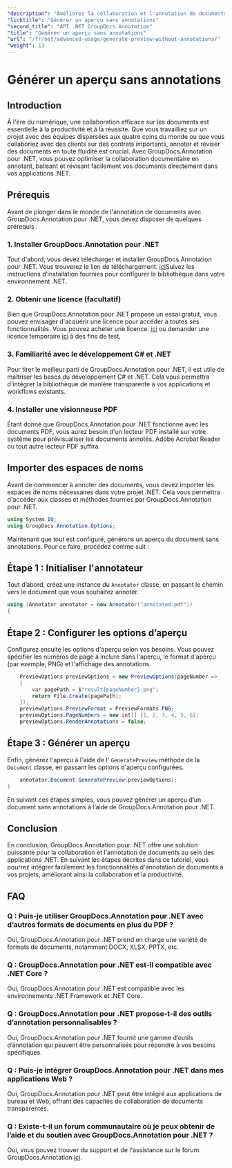 ```yaml
---
"description": "Améliorez la collaboration et l'annotation de documents dans les applications .NET grâce à GroupDocs.Annotation pour .NET. Annotez, marquez et révisez facilement vos documents grâce à cette puissante bibliothèque."
"linktitle": "Générer un aperçu sans annotations"
"second_title": "API .NET GroupDocs.Annotation"
"title": "Générer un aperçu sans annotations"
"url": "/fr/net/advanced-usage/generate-preview-without-annotations/"
"weight": 13
---
```


# Générer un aperçu sans annotations

## Introduction
À l'ère du numérique, une collaboration efficace sur les documents est essentielle à la productivité et à la réussite. Que vous travailliez sur un projet avec des équipes dispersées aux quatre coins du monde ou que vous collaboriez avec des clients sur des contrats importants, annoter et réviser des documents en toute fluidité est crucial. Avec GroupDocs.Annotation pour .NET, vous pouvez optimiser la collaboration documentaire en annotant, balisant et révisant facilement vos documents directement dans vos applications .NET.
## Prérequis
Avant de plonger dans le monde de l'annotation de documents avec GroupDocs.Annotation pour .NET, vous devez disposer de quelques prérequis :
### 1. Installer GroupDocs.Annotation pour .NET
Tout d'abord, vous devez télécharger et installer GroupDocs.Annotation pour .NET. Vous trouverez le lien de téléchargement. [ici](https://releases.groupdocs.com/annotation/net/)Suivez les instructions d’installation fournies pour configurer la bibliothèque dans votre environnement .NET.
### 2. Obtenir une licence (facultatif)
Bien que GroupDocs.Annotation pour .NET propose un essai gratuit, vous pouvez envisager d'acquérir une licence pour accéder à toutes ses fonctionnalités. Vous pouvez acheter une licence. [ici](https://purchase.groupdocs.com/buy) ou demander une licence temporaire [ici](https://purchase.groupdocs.com/temporary-license/) à des fins de test.
### 3. Familiarité avec le développement C# et .NET
Pour tirer le meilleur parti de GroupDocs.Annotation pour .NET, il est utile de maîtriser les bases du développement C# et .NET. Cela vous permettra d'intégrer la bibliothèque de manière transparente à vos applications et workflows existants.
### 4. Installer une visionneuse PDF
Étant donné que GroupDocs.Annotation pour .NET fonctionne avec les documents PDF, vous aurez besoin d'un lecteur PDF installé sur votre système pour prévisualiser les documents annotés. Adobe Acrobat Reader ou tout autre lecteur PDF suffira.

## Importer des espaces de noms
Avant de commencer à annoter des documents, vous devez importer les espaces de noms nécessaires dans votre projet .NET. Cela vous permettra d'accéder aux classes et méthodes fournies par GroupDocs.Annotation pour .NET.

```csharp
using System.IO;
using GroupDocs.Annotation.Options;
```

Maintenant que tout est configuré, générons un aperçu du document sans annotations. Pour ce faire, procédez comme suit :
## Étape 1 : Initialiser l'annotateur
Tout d’abord, créez une instance du `Annotator` classe, en passant le chemin vers le document que vous souhaitez annoter.
```csharp
using (Annotator annotator = new Annotator("annotated.pdf"))
{
```
## Étape 2 : Configurer les options d’aperçu
Configurez ensuite les options d'aperçu selon vos besoins. Vous pouvez spécifier les numéros de page à inclure dans l'aperçu, le format d'aperçu (par exemple, PNG) et l'affichage des annotations.
```csharp
    PreviewOptions previewOptions = new PreviewOptions(pageNumber =>
    {
        var pagePath = $"result{pageNumber}.png";
        return File.Create(pagePath);
    });
    previewOptions.PreviewFormat = PreviewFormats.PNG;
    previewOptions.PageNumbers = new int[] {1, 2, 3, 4, 5, 6};
    previewOptions.RenderAnnotations = false;
```
## Étape 3 : Générer un aperçu
Enfin, générez l'aperçu à l'aide de l' `GeneratePreview` méthode de la `Document` classe, en passant les options d'aperçu configurées.
```csharp
    annotator.Document.GeneratePreview(previewOptions);
}
```
En suivant ces étapes simples, vous pouvez générer un aperçu d’un document sans annotations à l’aide de GroupDocs.Annotation pour .NET.

## Conclusion
En conclusion, GroupDocs.Annotation pour .NET offre une solution puissante pour la collaboration et l'annotation de documents au sein des applications .NET. En suivant les étapes décrites dans ce tutoriel, vous pourrez intégrer facilement les fonctionnalités d'annotation de documents à vos projets, améliorant ainsi la collaboration et la productivité.
## FAQ
### Q : Puis-je utiliser GroupDocs.Annotation pour .NET avec d’autres formats de documents en plus du PDF ?
Oui, GroupDocs.Annotation pour .NET prend en charge une variété de formats de documents, notamment DOCX, XLSX, PPTX, etc.
### Q : GroupDocs.Annotation pour .NET est-il compatible avec .NET Core ?
Oui, GroupDocs.Annotation pour .NET est compatible avec les environnements .NET Framework et .NET Core.
### Q : GroupDocs.Annotation pour .NET propose-t-il des outils d’annotation personnalisables ?
Oui, GroupDocs.Annotation pour .NET fournit une gamme d’outils d’annotation qui peuvent être personnalisés pour répondre à vos besoins spécifiques.
### Q : Puis-je intégrer GroupDocs.Annotation pour .NET dans mes applications Web ?
Oui, GroupDocs.Annotation pour .NET peut être intégré aux applications de bureau et Web, offrant des capacités de collaboration de documents transparentes.
### Q : Existe-t-il un forum communautaire où je peux obtenir de l’aide et du soutien avec GroupDocs.Annotation pour .NET ?
Oui, vous pouvez trouver du support et de l'assistance sur le forum GroupDocs.Annotation [ici](https://forum.groupdocs.com/c/annotation/10).
